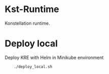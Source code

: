 # Kst-Runtime

Konstellation runtime.


# Deploy local
Deploy KRE with Helm in Minikube environment
```
    ./deploy_local.sh
```
